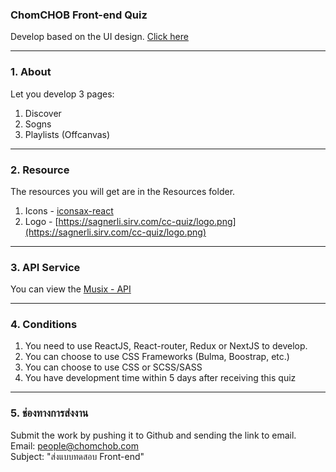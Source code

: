 ### ChomCHOB Front-end Quiz
Develop based on the UI design.  [Click here](https://www.figma.com/file/b1EOnbtnzB1tcUBAZeFe6A/Quiz-for-Lead%2FSenior-Front-end?node-id=10%3A1999)

---

### 1. About
Let you develop 3 pages:
1. Discover
2. Sogns
3. Playlists (Offcanvas)
---

### 2. Resource
The resources you will get are in the Resources folder. 
1. Icons - [iconsax-react](https://iconsax-react.pages.dev/)
2. Logo - [https://sagnerli.sirv.com/cc-quiz/logo.png](https://sagnerli.sirv.com/cc-quiz/logo.png)
---

### 3. API Service
You can view the [Musix - API](https://documenter.getpostman.com/view/14579854/VUjPJkmn#cfc4babe-b6a2-4487-8d92-433ac01ae7ce)

---
### 4. Conditions
  1. You need to use ReactJS, React-router, Redux or NextJS to develop.
  2. You can choose to use CSS Frameworks (Bulma, Boostrap, etc.)
  3. You can choose to use CSS or SCSS/SASS
  4. You have development time within 5 days after receiving this quiz

---
### 5. ช่องทางการส่งงาน
Submit the work by pushing it to Github and sending the link to email. \
Email: people@chomchob.com \
Subject: "ส่งแบบทดสอบ Front-end"